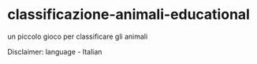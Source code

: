 # classificazione-animali-educational
un piccolo gioco per classificare gli animali 

Disclaimer: language - Italian
